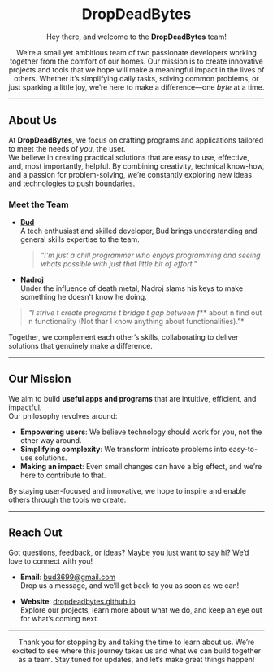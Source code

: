 <div align="center">

# **DropDeadBytes**  

Hey there, and welcome to the **DropDeadBytes** team!  

We’re a small yet ambitious team of two passionate developers working together from the comfort of our homes. Our mission is to create innovative projects and tools that we hope will make a meaningful impact in the lives of others. Whether it’s simplifying daily tasks, solving common problems, or just sparking a little joy, we’re here to make a difference—one *byte* at a time.  

</div>

---

## **About Us**  

At **DropDeadBytes**, we focus on crafting programs and applications tailored to meet the needs of *you*, the user.  
We believe in creating practical solutions that are easy to use, effective, and, most importantly, helpful. By combining creativity, technical know-how, and a passion for problem-solving, we’re constantly exploring new ideas and technologies to push boundaries.  

### **Meet the Team**  
- **[Bud](https://github.com/bud3699/)**  
  A tech enthusiast and skilled developer, Bud brings understanding and general skills expertise to the team.  
  > *"I'm just a chill programmer who enjoys programming and seeing whats possible with just that little bit of effort."*
  > 
- **[Nadroj](https://github.com/Nadroj-Mail/)**  
    Under the influence of death metal, Nadroj slams his keys to make something he doesn't know he doing.
> *"I strive t create programs t bridge t gap between f*** about n find out n functionality (Not thar I know anything about functionalities)."*

Together, we complement each other’s skills, collaborating to deliver solutions that genuinely make a difference.  

---

## **Our Mission**  

We aim to build **useful apps and programs** that are intuitive, efficient, and impactful.  
Our philosophy revolves around:  
- **Empowering users**: We believe technology should work for you, not the other way around.  
- **Simplifying complexity**: We transform intricate problems into easy-to-use solutions.  
- **Making an impact**: Even small changes can have a big effect, and we’re here to contribute to that.  

By staying user-focused and innovative, we hope to inspire and enable others through the tools we create.  

---

## **Reach Out**  

Got questions, feedback, or ideas? Maybe you just want to say hi? We’d love to connect with you!  

- **Email**: [bud3699@gmail.com](mailto:bud3699@gmail.com)  
  Drop us a message, and we’ll get back to you as soon as we can!  

- **Website**: [dropdeadbytes.github.io](http://dropdeadbytes.github.io)  
  Explore our projects, learn more about what we do, and keep an eye out for what’s coming next.  

---

<div align="center">

Thank you for stopping by and taking the time to learn about us. We’re excited to see where this journey takes us and what we can build together as a team. Stay tuned for updates, and let’s make great things happen!  

</div>
